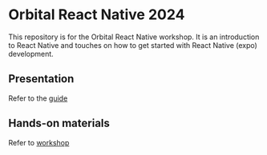 # Orbital React Native 2024

This repository is for the Orbital React Native workshop. It is an introduction to React Native and touches on how to get started with React Native (expo) development.

## Presentation

Refer to the [guide](./guide.md)

## Hands-on materials
Refer to [workshop](./workshop/blank/)